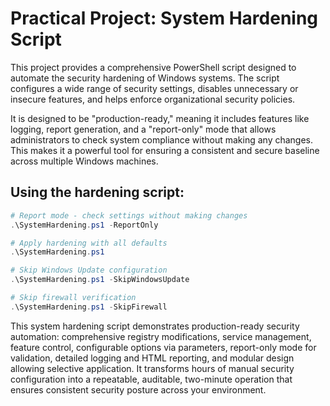 # Practical Project: System Hardening Script
This project provides a comprehensive PowerShell script designed to automate the security hardening of Windows systems. The script configures a wide range of security settings, disables unnecessary or insecure features, and helps enforce organizational security policies.

It is designed to be "production-ready," meaning it includes features like logging, report generation, and a "report-only" mode that allows administrators to check system compliance without making any changes. This makes it a powerful tool for ensuring a consistent and secure baseline across multiple Windows machines.

## Using the hardening script:

```powershell
# Report mode - check settings without making changes
.\SystemHardening.ps1 -ReportOnly

# Apply hardening with all defaults
.\SystemHardening.ps1

# Skip Windows Update configuration
.\SystemHardening.ps1 -SkipWindowsUpdate

# Skip firewall verification
.\SystemHardening.ps1 -SkipFirewall
```

This system hardening script demonstrates production-ready security automation: comprehensive registry modifications, service management, feature control, configurable options via parameters, report-only mode for validation, detailed logging and HTML reporting, and modular design allowing selective application. It transforms hours of manual security configuration into a repeatable, auditable, two-minute operation that ensures consistent security posture across your environment.
